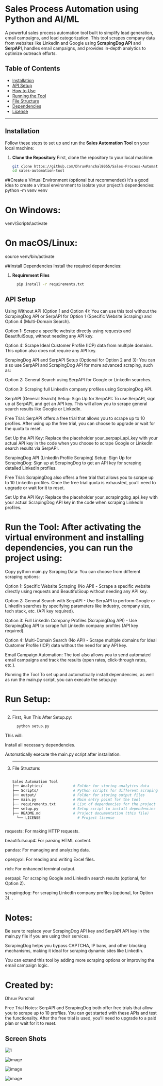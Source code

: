 # Sales Process Automation using Python and AI/ML

A powerful sales process automation tool built to simplify lead generation, email campaigns, and lead categorization. This tool scrapes company data from websites like LinkedIn and Google using **ScrapingDog API** and **SerpAPI**, handles email campaigns, and provides in-depth analytics to optimize outreach efforts.

## Table of Contents
- [Installation](#installation)
- [API Setup](#api-setup)
- [How to Use](#how-to-use)
- [Running the Tool](#running-the-tool)
- [File Structure](#file-structure)
- [Dependencies](#dependencies)
- [License](#license)

---

## Installation

Follow these steps to set up and run the **Sales Automation Tool** on your local machine:

1. **Clone the Repository**
   First, clone the repository to your local machine:
   ```bash
   git clone https://github.com/DhruvPanchal8055/Sales-Process-Automation-.git
   cd sales-automation-tool
   
##Create a Virtual Environment (optional but recommended) It's a good idea to create a virtual environment to isolate your project’s dependencies:
python -m venv venv
# On Windows:
venv\Scripts\activate
# On macOS/Linux:
source venv/bin/activate

##Install Dependencies Install the required dependencies:

1. **Requirement Files**
   ```bash
     pip install -r requirements.txt

## API Setup

Using Without API (Option 1 and Option 4):
You can use this tool without the ScrapingDog API or SerpAPI for Option 1 (Specific Website Scraping) and Option 4 (Multi-Domain Search).

Option 1: Scrape a specific website directly using requests and BeautifulSoup, without needing any API key.

Option 4: Scrape Ideal Customer Profile (ICP) data from multiple domains. This option also does not require any API key.

ScrapingDog API and SerpAPI Setup (Optional for Option 2 and 3):
You can also use SerpAPI and ScrapingDog API for more advanced scraping, such as:

Option 2: General Search using SerpAPI for Google or LinkedIn searches.

Option 3: Scraping full LinkedIn company profiles using ScrapingDog API.

SerpAPI (General Search) Setup:
Sign Up for SerpAPI: To use SerpAPI, sign up at SerpAPI, and get an API key. This will allow you to scrape general search results like Google or LinkedIn.

Free Trial:
SerpAPI offers a free trial that allows you to scrape up to 10 profiles. After using up the free trial, you can choose to upgrade or wait for the quota to reset.

Set Up the API Key: Replace the placeholder your_serpapi_api_key with your actual API key in the code when you choose to scrape Google or LinkedIn search results via SerpAPI.

ScrapingDog API (LinkedIn Profile Scraping) Setup:
Sign Up for ScrapingDog: Sign up at ScrapingDog to get an API key for scraping detailed LinkedIn profiles.

Free Trial:
ScrapingDog also offers a free trial that allows you to scrape up to 10 LinkedIn profiles. Once the free trial quota is exhausted, you’ll need to upgrade or wait for it to reset.

Set Up the API Key: Replace the placeholder your_scrapingdog_api_key with your actual ScrapingDog API key in the code when scraping LinkedIn profiles.


# Run the Tool: After activating the virtual environment and installing dependencies, you can run the project using:


Copy
python main.py
Scraping Data:
You can choose from different scraping options:

Option 1: Specific Website Scraping (No API) - Scrape a specific website directly using requests and BeautifulSoup without needing any API key.

Option 2: General Search with SerpAPI - Use SerpAPI to perform Google or LinkedIn searches by specifying parameters like industry, company size, tech stack, etc. (API key required).

Option 3: Full LinkedIn Company Profiles (ScrapingDog API) - Use ScrapingDog API to scrape full LinkedIn company profiles (API key required).

Option 4: Multi-Domain Search (No API) - Scrape multiple domains for Ideal Customer Profile (ICP) data without the need for any API key.

Email Campaign Automation:
The tool also allows you to send automated email campaigns and track the results (open rates, click-through rates, etc.).

Running the Tool
To set up and automatically install dependencies, as well as run the main.py script, you can execute the setup.py:

# Run Setup:

2. ****
   First, Run This After Setup.py:
   ```bash
     python setup.py
This will:

Install all necessary dependencies.

Automatically execute the main.py script after installation.

3. ****
   File Structure:
   ```bash
     
   Sales Automation Tool
   ├── Analytics/              # Folder for storing analytics data
   ├── Scripts/                # Python scripts for different scraping modules
   ├── output/                 # Folder for storing output files
   ├── main.py                 # Main entry point for the tool
   ├── requirements.txt        # List of dependencies for the project
   ├── setup.py                # Setup script to install dependencies and run the tool
   ├── README.md               # Project documentation (this file)
     └── LICENSE                 # Project license
   


requests: For making HTTP requests.

beautifulsoup4: For parsing HTML content.

pandas: For managing and analyzing data.

openpyxl: For reading and writing Excel files.

rich: For enhanced terminal output.

serpapi: For scraping Google and LinkedIn search results (optional, for Option 2).

scrapingdog: For scraping LinkedIn company profiles (optional, for Option 3).
.

# Notes:
Be sure to replace your ScrapingDog API key and SerpAPI API key in the main.py file if you are using their services.

ScrapingDog helps you bypass CAPTCHA, IP bans, and other blocking mechanisms, making it ideal for scraping dynamic sites like LinkedIn.

You can extend this tool by adding more scraping options or improving the email campaign logic.

# Created by:
   Dhruv Panchal

Free Trial Notes:
SerpAPI and ScrapingDog both offer free trials that allow you to scrape up to 10 profiles. You can get started with these APIs and test the functionality. After the free trial is used, you'll need to upgrade to a paid plan or wait for it to reset.

## Screen Shots
![1](https://github.com/user-attachments/assets/465f3cf5-aa6b-4274-b14f-c76eb69c97b9)

![image](https://github.com/user-attachments/assets/c88b38d8-86cf-4a90-a60b-9d763cccc1c3)

![image](https://github.com/user-attachments/assets/2e0be871-7e9a-4fd3-91d2-469310816acc)

![image](https://github.com/user-attachments/assets/dacb35b0-6bd6-480a-88ab-27dc338a045e)










